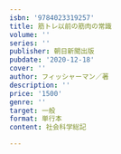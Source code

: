 ```yaml
---
isbn: '9784023319257'
title: 筋トレ以前の筋肉の常識
volume: ''
series: ''
publisher: 朝日新聞出版
pubdate: '2020-12-18'
cover: ''
author: フィッシャーマン／著
description: ''
price: '1500'
genre: ''
target: 一般
format: 単行本
content: 社会科学総記

---
```

